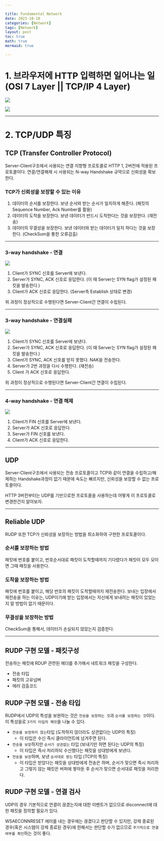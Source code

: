 ```yaml
---

title: Fundamental Network
date: 2023-10-18
categories: [Network]
tags: [Network]
layout: post
toc: true
math: true
mermaid: true

---
```


# 1. 브라우저에 HTTP 입력하면 일어나는 일(OSI 7 Layer || TCP/IP 4 Layer)

![](https://github.com/K-Diger/K-Diger.github.io/assets/60564431/c058b301-7b29-48fe-a4ff-0789127bb805)

![](https://github.com/K-Diger/K-Diger.github.io/assets/60564431/0d566170-655b-4454-8539-3268322fc4bb)

---

# 2. TCP/UDP 특징

## TCP (Transfer Controller Protocol)

Server-Client구조에서 사용되는 연결 지향형 프로토콜로 HTTP 1, 2버전에 적용된 프로토콜이다. 연결/연결해제 시 사용되는 N-way Handshake 규약으로 신뢰성을 확보한다.

### TCP가 신뢰성을 보장할 수 있는 이유

1. 데이터의 순서를 보장한다. 보낸 순서와 받는 순서가 일치하게 해준다. (패킷의 Sequence Number, Ack Number를 활용)
2. 데이터의 도착을 보장한다. 보낸 데이터가 반드시 도착한다는 것을 보장한다. (재전송)
3. 데이터의 무결성을 보장한다. 보낸 데이터와 받는 데이터가 일치 하다는 것을 보장한다. (CheckSum을 통한 오류검출)

---

### 3-way handshake - 연결

![](https://img1.daumcdn.net/thumb/R1280x0/?scode=mtistory2&fname=https%3A%2F%2Ft1.daumcdn.net%2Fcfile%2Ftistory%2F225A964D52F1BB6917)

1. Client가 SYNC 신호를 Server에 보낸다.
2. Server가 SYNC, ACK 신호로 응답한다. (이 때 Server는 SYN flag가 설정된 패킷을 발송한다.)
3. Client가 ACK 신호로 응답한다. (Server측 Establish 상태로 변경)

위 과정이 정상적으로 수행된다면 Server-Client간 연결이 수립된다.

---

### 3-way handshake - 연결실패

![](https://img1.daumcdn.net/thumb/R1280x0/?scode=mtistory2&fname=https%3A%2F%2Ft1.daumcdn.net%2Fcfile%2Ftistory%2F225A964D52F1BB6917)

1. Client가 SYNC 신호를 Server에 보낸다.
2. Server가 SYNC, ACK 신호로 응답한다. (이 때 Server는 SYN flag가 설정된 패킷을 발송한다.)
3. Client가 SYNC, ACK 신호를 받지 못했다. NAK을 전송한다.
4. Server가 2번 과정을 다시 수행한다. (재전송)
5. Client 가 ACK 신호로 응답한다.

위 과정이 정상적으로 수행된다면 Server-Client간 연결이 수립된다.

---

### 4-way handshake - 연결 해제

![](https://img1.daumcdn.net/thumb/R1280x0/?scode=mtistory2&fname=https%3A%2F%2Ft1.daumcdn.net%2Fcfile%2Ftistory%2F2152353F52F1C02835)

1. Client가 FIN 신호를 Server에 보낸다.
2. Server가 ACK 신호로 응답한다.
3. Server가 FIN 신호를 보낸다.
4. Client가 ACK 신호로 응답한다.

---

## UDP

Server-Client구조에서 사용되는 전송 프로토콜이고 TCP와 같이 연결을 수립하고/해제하는 Handshake과정이 없기 때문에 속도는 빠르지만, 신뢰성을 보장할 수 없는 프로토콜이다.

HTTP 3버전부터는 UDP를 기반으로한 프로토콜을 사용하는데 어떻게 이 프로토콜로 변경한건지 알아보자.

---

## Reliable UDP

RUDP 또한 TCP가 신뢰성을 보장하는 방법을 최소화하여 구현한 프로토콜이다.

### 순서를 보장하는 방법

패킷에 번호를 붙이고, 번호순서대로 패킷이 도착할때까지 기다렸다가 패킷이 모두 모이면 그때 패킷을 사용한다.

### 도착을 보장하는 방법

패킷에 번호를 붙이고, 해당 번호의 패킷이 도착할때까지 재전송한다. 보내는 입장에서 재전송을 하는 이유는, UDP이기에 받는 입장에서는 자신에게 보내려는 패킷이 있었는지 알 방법이 없기 때문이다.

### 무결성을 보장하는 방법

CheckSum을 통해서, 데이터가 손실되지 않았는지 검증한다.

---

## RUDP 구현 모델 - 패킷구성

전송하는 패킷에 RDUP 관련된 헤더를 추가해서 네트워크 패킷을 구성한다.

- 전송 타입
- 패킷의 고유넘버
- 에러 검출코드

## RUDP 구현 모델 - 전송 타입

RUDP에서 UDP의 특성을 보완하는 것은 `전송을 보장하는 것`과 `순서를 보정하는 것`이다. 이 특성을로 `3가지 타입의 패킷`을 나눌 수 있다.

- `전송을 보장하지 않는`타입 (도착하지 않더라도 상관없다는 UDP의 특징)
    - 이 타입은 수신 즉시 클라이언트에 넘겨주면 된다.
- `전송을 보장`하지만 `순서가 상관없는` 타입 (보내기만 하면 된다는 UDP의 특징)
    - 이 타입은 즉시 처리하되 수신했다는 패킷을 상대방에게 보낸다.
- `전송을 보장`하며, 보낸 `순서대로 받는` 타입 (TCP의 특징)
    - 이 타입은 받았다는 패킷을 상대방에게 전송은 하며, 순서가 맞으면 즉시 처리하고 그렇지 않는 패킷은 버퍼에 쌓아둔 후 순서가 맞으면 순서대로 패킷을 처리한다.

## RUDP 구현 모델 - 연결 검사

UDP의 경우 기본적으로 연결이 끊겼는지에 대한 이벤트가 없으므로 disconnect에 대한 패킷을 정의할 필요가 있다.

WSAECONNRESET 에러를 내는 경우에는 끊겼다고 판단할 수 있지만, 강제 종료된 경우(혹은 시스템이 강제 종료된 경우)에 한해서는 판단할 수가 없으므로 `주기적으로 연결 여부를 확인`하는 것이 좋다.

